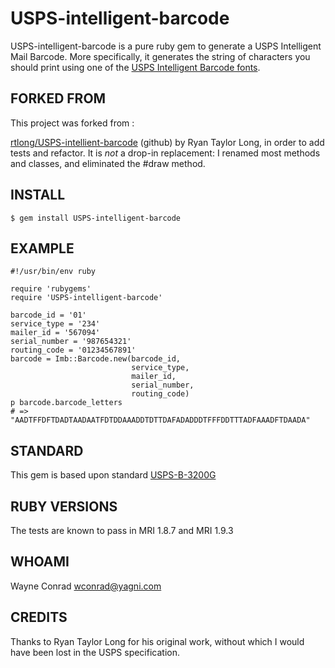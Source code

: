 # USPS-intelligent-barcode

USPS-intelligent-barcode is a pure ruby gem to generate a USPS
Intelligent Mail Barcode.  More specifically, it generates the string
of characters you should print using one of the [USPS Intelligent
Barcode fonts](https://ribbs.usps.gov/onecodesolution/download.cfm).

## FORKED FROM

This project was forked from :

[rtlong/USPS-intellient-barcode](https://github.com/rtlong/USPS-intelligent-barcode)
(github) by Ryan Taylor Long, in order to add tests and refactor.  It
is _not_ a drop-in replacement: I renamed most methods and classes,
and eliminated the #draw method.

## INSTALL

    $ gem install USPS-intelligent-barcode

## EXAMPLE

    #!/usr/bin/env ruby
    
    require 'rubygems'
    require 'USPS-intelligent-barcode'
    
    barcode_id = '01'
    service_type = '234'
    mailer_id = '567094'
    serial_number = '987654321'
    routing_code = '01234567891'
    barcode = Imb::Barcode.new(barcode_id,
                               service_type,
                               mailer_id,
                               serial_number,
                               routing_code)
    p barcode.barcode_letters
    # => "AADTFFDFTDADTAADAATFDTDDAAADDTDTTDAFADADDDTFFFDDTTTADFAAADFTDAADA"

## STANDARD

This gem is based upon standard
[USPS-B-3200G](https://ribbs.usps.gov/intelligentmail_mailpieces/documents/tech_guides/SPUSPSG.pdf)

## RUBY VERSIONS

The tests are known to pass in MRI 1.8.7 and MRI 1.9.3

## WHOAMI

Wayne Conrad <wconrad@yagni.com>

## CREDITS

Thanks to Ryan Taylor Long for his original work, without which I
would have been lost in the USPS specification.
